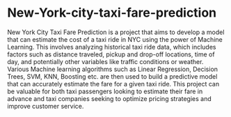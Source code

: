 # New-York-city-taxi-fare-prediction
New York City Taxi Fare Prediction is a project that aims to develop a model that can estimate the cost of a taxi ride in NYC using the power of Machine Learning. This involves analyzing historical taxi ride data, which includes factors such as distance traveled, pickup and drop-off locations, time of day, and potentially other variables like traffic conditions or weather. Various Machine learning algorithms such as Linear Regression, Decision Trees, SVM, KNN, Boosting etc. are then used to build a predictive model that can accurately estimate the fare for a given taxi ride. This project can be valuable for both taxi passengers looking to estimate their fare in advance and taxi companies seeking to optimize pricing strategies and improve customer service.

